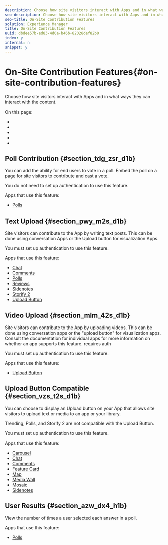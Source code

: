 ```yaml
---
description: Choose how site visitors interact with Apps and in what ways they can interact with the content.
seo-description: Choose how site visitors interact with Apps and in what ways they can interact with the content.
seo-title: On-Site Contribution Features
solution: Experience Manager
title: On-Site Contribution Features
uuid: dbdee57b-ed83-4d0a-b46b-82028def82b0
index: y
internal: n
snippet: y
---
```


# On-Site Contribution Features{#on-site-contribution-features}

Choose how site visitors interact with Apps and in what ways they can interact with the content.

On this page:

* [](#c_on_site_contribution_features/section_tdg_zsr_d1b) 
* [](#c_on_site_contribution_features/section_pwy_m2s_d1b) 
* [](#c_on_site_contribution_features/section_mlm_42s_d1b) 
* [](#c_on_site_contribution_features/section_vzs_t2s_d1b) 
* [](#c_on_site_contribution_features/section_azw_dx4_h1b)

## Poll Contribution {#section_tdg_zsr_d1b}

You can add the ability for end users to vote in a poll. Embed the poll on a page for site visitors to contribute and cast a vote.

You do not need to set up authentication to use this feature.

Apps that use this feature:

* [Polls](c-polls-app/c-polls-app.md#c_polls_app)

## Text Upload {#section_pwy_m2s_d1b}

Site visitors can contribute to the App by writing text posts. This can be done using conversation Apps or the Upload button for visualization Apps.

You must set up authentication to use this feature.

Apps that use this feature:

* [Chat](c-chat-app/c-chat-app.md#c_chat_app) 
* [Comments](c_comments_app.md#c_comments_app) 
* [Polls](c-polls-app/c-polls-app.md#c_polls_app) 
* [Reviews](c-reviews-app/c-reviews-app.md#c_reviews_app) 
* [Sidenotes](c-sidenotes-app/c-sidenotes-app.md#c_sidenotes_app) 
* [Storify 2](c-storify2/c-storify2.md#c_storify2) 
* [Upload Button](c-upload-button-app/c-upload-button-app.md#c_upload_button_app)

## Video Upload {#section_mlm_42s_d1b}

Site visitors can contribute to the App by uploading videos. This can be done using conversation apps or the "upload button" for visualization apps. Consult the documentation for individual apps for more information on whether an app supports this feature. requires auth

You must set up authentication to use this feature.

Apps that use this feature:

* [Upload Button](c-upload-button-app/c-upload-button-app.md#c_upload_button_app)

## Upload Button Compatible {#section_vzs_t2s_d1b}

You can choose to display an Upload button on your App that allows site visitors to upload text or media to an app or your library.

Trending, Polls, and Storify 2 are not compatible with the Upload Button.

You must set up authentication to use this feature.

Apps that use this feature:

* [Carousel](c-carousel-app/c-carousel-app.md#c_carousel_app) 
* [Chat](c-chat-app/c-chat-app.md#c_chat_app) 
* [Comments](c_comments_app.md#c_comments_app) 
* [Feature Card](c-feature-card-app/c-feature-card-app.md#c_feature_card_app) 
* [Map](c-map-app/c-map-app.md#c_map_app) 
* [Media Wall](c-media-wall-app/c-media-wall-app.md#c_media_wall_app) 
* [Mosaic](c-mosaic-app/c-mosaic-app.md#c_mosaic_app) 
* [Sidenotes](c-sidenotes-app/c-sidenotes-app.md#c_sidenotes_app)

## User Results {#section_azw_dx4_h1b}

View the number of times a user selected each answer in a poll.

Apps that use this feature:

* [Polls](c-polls-app/c-polls-app.md#c_polls_app)

